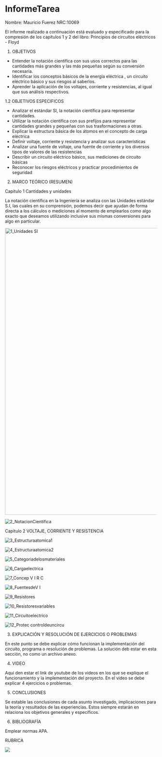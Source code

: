 # InformeTarea

Nombre: Mauricio Fuerez
NRC:10069

El informe realizado a continuación está evaluado y especificado para la compresión de los capítulos 1 y 2 del libro:  Principios de circuitos eléctricos - Floyd

1. OBJETIVOS

* Entender la notación científica con sus usos correctos para las cantidades más grandes y las más pequeñas según su conversión necesaria.
* Identificar los conceptos básicos de la energía eléctrica , un circuito eléctrico básico y sus riesgos al saberlos.
* Aprender la aplicación de los voltajes, corriente y resistencias, al igual que sus análisis respectivos.


1.2 OBJETIVOS ESPECIFICOS 

* Analizar el estándar SI, la notación científica para representar cantidades.
* Utilizar la notación científica con sus prefijos para representar cantidades grandes y pequeñas con sus trasformaciones a otras.
* Explicar la estructura básica de los átomos en el concepto de carga eléctrica
* Definir voltaje, corriente y resistencia y analizar sus características 
* Analizar una fuente de voltaje, una fuente de corriente y los diversos tipos de valores de las resistencias
* Describir un circuito eléctrico básico, sus mediciones de circuito básicas 
* Reconocer los riesgos eléctricos y practicar procedimientos de seguridad

2. MARCO TEÓRICO (RESUMEN)

Capitulo 1
Cantidades y unidades

La notación científica en la Ingeniería se analiza con las Unidades estándar S.I, las cuales en su comprensión, podemos decir que ayudan de forma directa a los cálculos o mediciones al momento de emplearlos como algo exacto que deseamos utilizando inclusive sus mismas conversiones para algo en particular.

<img width="946" alt="1_Unidades SI" src="https://user-images.githubusercontent.com/117534483/201822940-184ce501-faec-4f60-8b8d-867ba945b082.png">

![2_NotacionCientifica](https://user-images.githubusercontent.com/117534483/201823018-21f39239-b0cd-4ab1-bc55-ea0ef009cdbe.png)

Capitulo 2
VOLTAJE, CORRIENTE Y RESISTENCIA

![3_Estructuraatomica1](https://user-images.githubusercontent.com/117534483/201964320-4e01fca5-7452-4343-bd23-ddcfa43ff5e3.png)

![4_Estructuraatomica2](https://user-images.githubusercontent.com/117534483/201964373-25d6ae6c-a0a1-4d20-8819-be014bfedc42.png)

![5_Categoriadelosmateriales](https://user-images.githubusercontent.com/117534483/201964410-3b3821ec-29a3-4d68-8861-65fd6d75406f.png)

![6_Cargaelectrica](https://user-images.githubusercontent.com/117534483/201964440-da140e1e-c06d-44d4-a273-39c9194a9c4e.png)

![7_Concep V I R C](https://user-images.githubusercontent.com/117534483/201964458-4393556a-5eea-4763-81bf-4e5651886260.png)

![8_FuentesdeV I](https://user-images.githubusercontent.com/117534483/201964485-583d8be1-390e-43bd-9f08-e1593dd15847.png)

![9_Resistores](https://user-images.githubusercontent.com/117534483/201964522-e039e6e8-4a56-49d7-82ff-878098d3ea92.png)

![10_Resistoresvariables](https://user-images.githubusercontent.com/117534483/201964560-b5682620-d013-49bd-88a2-2444f13b2a8e.png)

![11_Circuitoelectrico](https://user-images.githubusercontent.com/117534483/201964600-75998751-cdf2-4cbd-b0e5-6daabcbc563c.png)

![12_Protec controldeuncircu](https://user-images.githubusercontent.com/117534483/201964606-f48ecbba-ab3f-4ea1-a558-151f0eb7aad8.png)


3. EXPLICACIÓN Y RESOLUCIÓN DE EJERCICIOS O PROBLEMAS

En este punto se debe explicar cómo funcionan la implementación del circuito, programa o resolución de problemas.
La solución deb estar en esta sección, no como un archivo anexo.

4. VIDEO

Aqui den estar el link de youtube de los videos en los que se explique el funcionamiento y la implementación del proyecto.
En el video se debe explicar 4 ejercicios o problemas.


5. CONCLUSIONES

Se estable las conclusiones de cada asunto investigado, implicaciones para la teoría y resultados de las experiencias. Estos siempre estarán en relaciona los objetivos generales y específicos.

6. BIBLIOGRAFÍA

Emplear normas APA.

RUBRICA

![](https://github.com/doalulema/InformeTarea/blob/main/Tarea.png)
